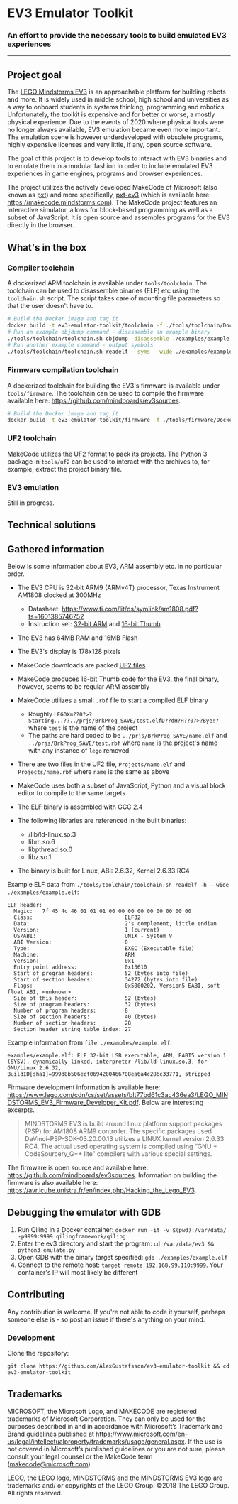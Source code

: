# EV3 Emulator Toolkit
### An effort to provide the necessary tools to build emulated EV3 experiences
***

## Project goal

The [LEGO Mindstorms EV3](https://en.wikipedia.org/wiki/Lego_Mindstorms_EV3) is an approachable platform for building robots and more. It is widely used in middle school, high school and universities as a way to onboard students in systems thinking, programming and robotics. Unfortunately, the toolkit is expensive and for better or worse, a mostly physical experience. Due to the events of 2020 where physical tools were no longer always available, EV3 emulation became even more important. The emulation scene is however underdeveloped with obsolete programs, highly expensive licenses and very little, if any, open source software.

The goal of this project is to develop tools to interact with EV3 binaries and to emulate them in a modular fashion in order to include emulated EV3 experiences in game engines, programs and browser experiences.

The project utilizes the actively developed MakeCode of Microsoft (also known as [pxt](https://github.com/microsoft/pxt)) and more specifically, [pxt-ev3](https://github.com/microsoft/pxt-ev3) (which is available here: https://makecode.mindstorms.com). The MakeCode project features an interactive simulator, allows for block-based programming as well as a subset of JavaScript. It is open source and assembles programs for the EV3 directly in the browser.

## What's in the box

### Compiler toolchain

A dockerized ARM toolchain is available under `tools/toolchain`. The toolchain can be used to disassemble binaries (ELF) etc using the `toolchain.sh` script. The script takes care of mounting file parameters so that the user doesn't have to.

```bash
# Build the Docker image and tag it
docker build -t ev3-emulator-toolkit/toolchain -f ./tools/toolchain/Dockerfile ./tools/toolchain/
# Run an example objdump command - disassemble an example binary
./tools/toolchain/toolchain.sh objdump -disassemble ./examples/example.elf
# Run another example command - output symbols
./tools/toolchain/toolchain.sh readelf --syms --wide ./examples/example.elf
```

### Firmware compilation toolchain

A dockerized toolchain for building the EV3's firmware is available under `tools/firmware`. The toolchain can be used to compile the firmware available here: https://github.com/mindboards/ev3sources.

```bash
# Build the Docker image and tag it
docker build -t ev3-emulator-toolkit/firmware -f ./tools/firmware/Dockerfile ./tools/firmware/
```

### UF2 toolchain

MakeCode utilizes the [UF2 format](https://github.com/microsoft/uf2) to pack its projects. The Python 3 package in `tools/uf2` can be used to interact with the archives to, for example, extract the project binary file.

### EV3 emulation

Still in progress.

## Technical solutions

## Gathered information

Below is some information about EV3, ARM assembly etc. in no particular order.

* The EV3 CPU is 32-bit ARM9 (ARMv4T) processor, Texas Instrument AM1808 clocked at 300MHz
  * Datasheet: https://www.ti.com/lit/ds/symlink/am1808.pdf?ts=1601385746752
  * Instruction set: [32-bit ARM](https://en.wikipedia.org/wiki/ARM_architecture#32-bit_architecture) and [16-bit Thumb](https://en.wikipedia.org/wiki/ARM_architecture#Thumb)
* The EV3 has 64MB RAM and 16MB Flash
* The EV3's display is 178x128 pixels

* MakeCode downloads are packed [UF2 files](https://github.com/microsoft/uf2)
* MakeCode produces 16-bit Thumb code for the EV3, the final binary, however, seems to be regular ARM assembly
* MakeCode utilizes a small `.rbf` file to start a compiled ELF binary
  * Roughly `LEGOXm??0?>?Starting...??../prjs/BrkProg_SAVE/test.elfD??dH?H??0?>?Bye!?` where `test` is the name of the project
  * The paths are hard coded to be `../prjs/BrkProg_SAVE/name.elf` and `../prjs/BrkProg_SAVE/test.rbf` where `name` is the project's name with any instance of `lego` removed
* There are two files in the UF2 file, `Projects/name.elf` and `Projects/name.rbf` where `name` is the same as above
* MakeCode uses both a subset of JavaScript, Python and a visual block editor to compile to the same targets

* The ELF binary is assembled with GCC 2.4
* The following libraries are referenced in the built binaries:
  * /lib/ld-linux.so.3
  * libm.so.6
  * libpthread.so.0
  * libz.so.1
* The binary is built for Linux, ABI: 2.6.32, Kernel 2.6.33 RC4

Example ELF data from `./tools/toolchain/toolchain.sh readelf -h --wide ./examples/example.elf`:

```
ELF Header:
  Magic:   7f 45 4c 46 01 01 01 00 00 00 00 00 00 00 00 00
  Class:                             ELF32
  Data:                              2's complement, little endian
  Version:                           1 (current)
  OS/ABI:                            UNIX - System V
  ABI Version:                       0
  Type:                              EXEC (Executable file)
  Machine:                           ARM
  Version:                           0x1
  Entry point address:               0x13610
  Start of program headers:          52 (bytes into file)
  Start of section headers:          34272 (bytes into file)
  Flags:                             0x5000202, Version5 EABI, soft-float ABI, <unknown>
  Size of this header:               52 (bytes)
  Size of program headers:           32 (bytes)
  Number of program headers:         8
  Size of section headers:           40 (bytes)
  Number of section headers:         28
  Section header string table index: 27
```

Example information from `file ./examples/example.elf`:

```
examples/example.elf: ELF 32-bit LSB executable, ARM, EABI5 version 1 (SYSV), dynamically linked, interpreter /lib/ld-linux.so.3, for GNU/Linux 2.6.32, BuildID[sha1]=999d8b506ecf0694280466708ea6a4c286c33771, stripped
```

Firmware development information is available here: https://www.lego.com/cdn/cs/set/assets/blt77bd61c3ac436ea3/LEGO_MINDSTORMS_EV3_Firmware_Developer_Kit.pdf. Below are interesting excerpts.

> MINDSTORMS EV3 is build around linux platform support packages (PSP) for AM1808 ARM9 controller. The specific packages used DaVinci-PSP-SDK-03.20.00.13 utilizes a LINUX kernel version 2.6.33 RC4. The actual used operating system is compiled using “GNU + CodeSourcery_G++ lite” compilers with various special settings.

The firmware is open source and available here: https://github.com/mindboards/ev3sources. Information on building the firmware is also available here: https://avr.icube.unistra.fr/en/index.php/Hacking_the_Lego_EV3.

## Debugging the emulator with GDB

1. Run Qiling in a Docker container: `docker run -it -v $(pwd):/var/data/ -p9999:9999 qilingframework/qiling`
2. Enter the ev3 directory and start the program: `cd /var/data/ev3 && python3 emulate.py`
3. Open GDB with the binary target specified: `gdb ./examples/example.elf`
4. Connect to the remote host: `target remote 192.168.99.110:9999`. Your container's IP will most likely be different

## Contributing

Any contribution is welcome. If you're not able to code it yourself, perhaps someone else is - so post an issue if there's anything on your mind.

### Development

Clone the repository:
```
git clone https://github.com/AlexGustafsson/ev3-emulator-toolkit && cd ev3-emulator-toolkit
```

## Trademarks

MICROSOFT, the Microsoft Logo, and MAKECODE are registered trademarks of Microsoft Corporation. They can only be used for the purposes described in and in accordance with Microsoft’s Trademark and Brand guidelines published at https://www.microsoft.com/en-us/legal/intellectualproperty/trademarks/usage/general.aspx. If the use is not covered in Microsoft’s published guidelines or you are not sure, please consult your legal counsel or the MakeCode team (makecode@microsoft.com).

LEGO, the LEGO logo, MINDSTORMS and the MINDSTORMS EV3 logo are trademarks and/ or copyrights of the LEGO Group. ©2018 The LEGO Group. All rights reserved.
